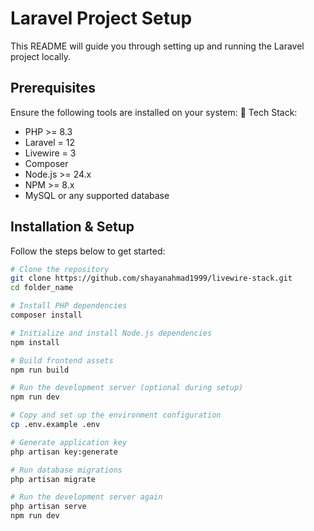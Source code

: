 # Laravel Project Setup

This README will guide you through setting up and running the Laravel project locally.

## Prerequisites

Ensure the following tools are installed on your system:
🔧 Tech Stack:

-   PHP >= 8.3
-   Laravel = 12
-   Livewire = 3
-   Composer
-   Node.js >= 24.x
-   NPM >= 8.x
-   MySQL or any supported database

## Installation & Setup

Follow the steps below to get started:

```bash
# Clone the repository
git clone https://github.com/shayanahmad1999/livewire-stack.git
cd folder_name

# Install PHP dependencies
composer install

# Initialize and install Node.js dependencies
npm install

# Build frontend assets
npm run build

# Run the development server (optional during setup)
npm run dev

# Copy and set up the environment configuration
cp .env.example .env

# Generate application key
php artisan key:generate

# Run database migrations
php artisan migrate

# Run the development server again
php artisan serve
npm run dev

```
